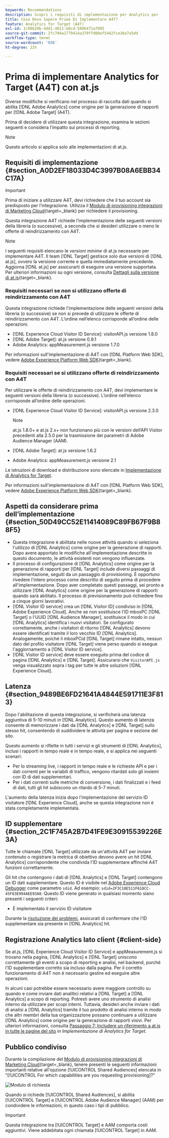 ```yaml
---
keywords: Recommendations
description: Scopri i requisiti di implementazione per Analytics per  [!DNL Target]  (A4T) e cosa considerare prima di implementare questa integrazione.
title: Cosa Devo Sapere Prima Di Implementare A4T?
feature: Analytics for Target (A4T)
exl-id: 1c98b20b-4dd1-4011-b0cd-5096471af095
source-git-commit: 2fc704a1779414a370ffd00ef5442fce36e7a5dd
workflow-type: tm+mt
source-wordcount: '936'
ht-degree: 22%

---
```


# Prima di implementare Analytics for Target (A4T) con at.js

Diverse modifiche si verificano nel processo di raccolta dati quando si abilita [!DNL Adobe Analytics] come origine per la generazione di rapporti per [!DNL Adobe Target] (A4T).

Prima di decidere di utilizzare questa integrazione, esamina le sezioni seguenti e considera l’impatto sui processi di reporting.

>[!NOTE]
>
>Questo articolo si applica solo alle implementazioni di at.js.

## Requisiti di implementazione {#section_A0D2EF18033D4C3997B08A6EBB34C17A}

>[!IMPORTANT]
>
>Prima di iniziare a utilizzare A4T, devi richiedere che il tuo account sia predisposto per l’integrazione. Utilizza il [Modulo di provisioning integrazioni di Marketing Cloud](https://survey.adobe.com/jfe/form/SV_ekBHTLSoP5Zki2y){target=_blank} per richiedere il provisioning.

Questa integrazione A4T richiede l’implementazione delle seguenti versioni della libreria (o successive), a seconda che si desideri utilizzare o meno le offerte di reindirizzamento con A4T.

>[!NOTE]
>
>I seguenti requisiti elencano le *versioni minime* di at.js necessarie per implementare A4T. Il team [!DNL Target] gestisce solo due versioni di [!DNL at.js], ovvero la versione corrente e quella immediatamente precedente. Aggiorna [!DNL at.js] per assicurarti di eseguire una versione supportata. Per ulteriori informazioni su ogni versione, consulta [Dettagli sulla versione di at.js](https://experienceleague.adobe.com/docs/target-dev/developer/client-side/at-js-implementation/target-atjs-versions.html?lang=it){target=_blank}.

### Requisiti necessari se *non* si utilizzano offerte di reindirizzamento con A4T

Questa integrazione richiede l&#39;implementazione delle seguenti versioni della libreria (o successive) se non si prevede di utilizzare le offerte di reindirizzamento con A4T. L’ordine nell’elenco corrisponde all’ordine delle operazioni.

* [!DNL Experience Cloud Visitor ID Service]: visitorAPI.js versione 1.8.0
* [!DNL Adobe Target]: at.js versione 0.9.1
* Adobe Analytics: appMeasurement.js versione 1.7.0

Per informazioni sull&#39;implementazione di A4T con [!DNL Platform Web SDK], vedere [Adobe Experience Platform Web SDK](https://experienceleague.adobe.com/docs/target-dev/developer/client-side/aep-web-sdk.html?lang=it){target=_blank}.

### Requisiti necessari se si utilizzano offerte di reindirizzamento con A4T

Per utilizzare le offerte di reindirizzamento con A4T, devi implementare le seguenti versioni della libreria (o successive). L’ordine nell’elenco corrisponde all’ordine delle operazioni.

* [!DNL Experience Cloud Visitor ID Service]: visitorAPI.js versione 2.3.0

  >[!NOTE]
  >
  >at.js 1.8.0+ e at.js 2.x+ non funzionano più con le versioni dell’API Visitor precedenti alla 2.5.0 per la trasmissione dei parametri di Adobe Audience Manager (AAM).

* [!DNL Adobe Target]: at.js versione 1.6.2

* Adobe Analytics: appMeasurement.js versione 2.1

Le istruzioni di download e distribuzione sono elencate in [Implementazione di Analytics for Target](/help/main/c-integrating-target-with-mac/a4t/a4timplementation.md).

Per informazioni sull&#39;implementazione di A4T con [!DNL Platform Web SDK], vedere [Adobe Experience Platform Web SDK](https://experienceleague.adobe.com/docs/target-dev/developer/client-side/aep-web-sdk.html?lang=it){target=_blank}.

## Aspetti da considerare prima dell’implementazione {#section_50D49CC52E11414089C89FB67F9B88F5}

* Questa integrazione è abilitata nelle nuove attività quando si seleziona l&#39;utilizzo di [!DNL Analytics] come origine per la generazione di rapporti. Dopo avere apportato le modifiche all&#39;implementazione descritte in questo documento, le attività esistenti non vengono influenzate.
* Il processo di configurazione di [!DNL Analytics] come origine per la generazione di rapporti per [!DNL Target] include diversi passaggi di implementazione, seguiti da un passaggio di provisioning. È opportuno rivedere l&#39;intero processo come descritto di seguito prima di procedere all&#39;implementazione. Dopo aver completato questi passaggi, sei pronto a utilizzare [!DNL Analytics] come origine per la generazione di rapporti quando sarà abilitato. Il processo di previsionamento può richiedere fino a cinque giorni lavorativi.
* [!DNL Visitor ID service] crea un [!DNL Visitor ID] condiviso in [!DNL Adobe Experience Cloud]. Anche se non sostituisce l&#39;ID mboxPC [!DNL Target] o l&#39;UUID [!DNL Audience Manager], sostituisce il modo in cui [!DNL Analytics] identifica i nuovi visitatori. Se configurato correttamente, anche i visitatori di ritorno [!DNL Analytics] devono essere identificati tramite il loro vecchio ID [!DNL Analytics]. Analogamente, poiché il mboxPCid [!DNL Target] rimane intatto, nessun dato del profilo visitatore [!DNL Target] viene perso quando si esegue l&#39;aggiornamento a [!DNL Visitor ID service].
* [!DNL Visitor ID service] deve essere eseguito prima del codice di pagina [!DNL Analytics] e [!DNL Target]. Assicurarsi che `VisitorAPI.js` venga visualizzato sopra i tag per tutte le altre soluzioni [!DNL Experience Cloud].

## Latenza {#section_9489BE6FD21641A4844E591711E3F813}

Dopo l&#39;abilitazione di questa integrazione, si verificherà una latenza aggiuntiva di 5-10 minuti in [!DNL Analytics]. Questo aumento di latenza consente di memorizzare i dati da [!DNL Analytics] e [!DNL Target] sullo stesso hit, consentendo di suddividere le attività per pagina e sezione del sito.

Questo aumento si riflette in tutti i servizi e gli strumenti di [!DNL Analytics], inclusi i rapporti in tempo reale e in tempo reale, e si applica nei seguenti scenari:

* Per lo streaming live, i rapporti in tempo reale e le richieste API e per i dati correnti per le variabili di traffico, vengono ritardati solo gli insiemi con ID di dati supplementari.
* Per i dati correnti sulle metriche di conversione, i dati finalizzati e i feed di dati, tutti gli hit subiscono un ritardo di 5-7 minuti.

L&#39;aumento della latenza inizia dopo l&#39;implementazione del servizio ID visitatore [!DNL Experience Cloud], anche se questa integrazione non è stata completamente implementata.

## ID supplementare {#section_2C1F745A2B7D41FE9E30915539226E3A}

Tutte le chiamate [!DNL Target] utilizzate da un&#39;attività A4T per inviare contenuto o registrare la metrica di obiettivo devono avere un hit [!DNL Analytics] corrispondente che condivida l&#39;ID supplementare affinché A4T funzioni correttamente.

Gli hit che contengono i dati di [!DNL Analytics] e [!DNL Target] contengono un ID dati supplementare. Questo ID è visibile nel [Adobe Experience Cloud Debugger](https://experienceleague.adobe.com/docs/debugger/using/experience-cloud-debugger.html?lang=it) come parametro `sdid`. Ad esempio: `sdid=2F3C18E511F618CC-45F83E994AEE93A0`. Questo ID viene generato in qualsiasi momento siano presenti i seguenti criteri:

* È implementato il servizio ID visitatore

Durante la [risoluzione dei problemi](/help/main/c-integrating-target-with-mac/a4t/c-a4t-troubleshooting/a4t-troubleshooting.md), assicurati di confermare che l&#39;ID supplementare sia presente in [!DNL Analytics] hit.

## Registrazione Analytics lato client {#client-side}

Se at.js, [!DNL Experience Cloud Visitor ID Service] e appMeasurement.js si trovano nella pagina, [!DNL Analytics] e [!DNL Target] uniscono correttamente gli eventi a scopo di reporting e analisi, nel backend, purché l&#39;ID supplementare corretto sia incluso dalla pagina. Per il corretto funzionamento di A4T non è necessario gestire ed eseguire altre operazioni.

In alcuni casi potrebbe essere necessario avere maggiore controllo su quando e come inviare dati analitici relativi a [!DNL Target] a [!DNL Analytics] a scopo di reporting. Potresti avere uno strumento di analisi interno da utilizzare per scopi interni. Tuttavia, desideri anche inviare i dati di analisi a [!DNL Analytics] tramite il tuo prodotto di analisi interno in modo che altri membri della tua organizzazione possano continuare a utilizzare [!DNL Analytics] come origine per la generazione di rapporti visivi. Per ulteriori informazioni, consulta [Passaggio 7: Includere un riferimento a at.js in tutte le pagine del sito](/help/main/c-integrating-target-with-mac/a4t/a4timplementation.md#step7) in *Implementazione di Analytics for Target*.

## Pubblico condiviso

Durante la compilazione del [Modulo di provisioning integrazioni di Marketing Cloud](https://survey.adobe.com/jfe/form/SV_ekBHTLSoP5Zki2y){target=_blank}, tenere presenti le seguenti informazioni importanti relative all&#39;opzione [!UICONTROL Shared Audiences] elencata in &quot;[!UICONTROL For which capabilities are you requesting provisioning]?&quot;

![Modulo di richiesta](/help/main/c-integrating-target-with-mac/a4t/assets/request-form.png)

Quando si richiede [!UICONTROL Shared Audiences], si abilita [!UICONTROL Target] e [!UICONTROL Adobe Audience Manager] (AAM) per condividere le informazioni, in questo caso i tipi di pubblico.

>[!IMPORTANT]
>
>Questa integrazione tra [!UICONTROL Target] e AAM comporta costi aggiuntivi. Viene addebitata ogni chiamata [!UICONTROL Target] in AAM.
